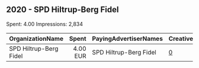 ## 2020 - SPD Hiltrup-Berg Fidel 
Spent: 4.00
Impressions: 2,834

|OrganizationName|Spent|PayingAdvertiserNames|CreativeUrls|Impressions|Genders|AgeBrackets|CountryCodes|BillingAddresses|CandidateBallotInformation|
|:---|---:|:---|:---|---:|:---|:---|:---|:---|:---|
|SPD Hiltrup-Berg Fidel|4.00 EUR|SPD Hiltrup-Berg Fidel|[0](https://www.snap.com/political-ads/asset/0ad13d8b870ee5a231937f2b1f12b821a8618ebbd51358ce830a24d493001b82?mediaType=jpeg)|2,834||16+|germany|DE||

